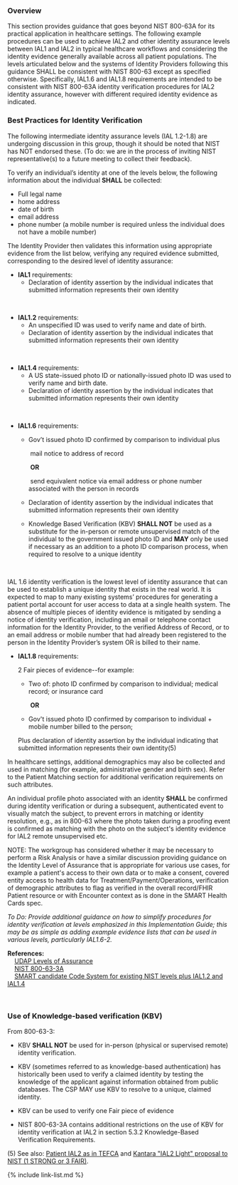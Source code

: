 ### Overview

This section provides guidance that goes beyond NIST 800-63A for its practical application in healthcare settings. The following example procedures can be used to achieve IAL2 and other identity assurance levels between IAL1 and IAL2 in typical healthcare workflows and considering the identity evidence generally available across all patient populations. The levels articulated below and the systems of Identity Providers following this guidance SHALL be consistent with NIST 800-63 except as specified otherwise. Specifically, IAL1.6 and IAL1.8 requirements are intended to be consistent with NIST 800-63A identity verification procedures for IAL2 identity assurance, however with different required identity evidence as indicated. 

### Best Practices for Identity Verification

The following intermediate identity assurance levels (IAL 1.2-1.8) are undergoing discussion in this group, though it should be noted that NIST has NOT endorsed these. (To do: we are in the process of inviting NIST representative(s) to a future meeting to collect their feedback).

To verify an individual’s identity at one of the levels below, the following information about the individual **SHALL** be collected:

- Full legal name
- home address
- date of birth
- email address
- phone number (a mobile number is required unless the individual does not have a mobile number)

The Identity Provider then validates this information using appropriate evidence from the list below, verifying any required evidence submitted, corresponding to the desired level of identity assurance:  

- **IAL1** requirements:  
  - Declaration of identity assertion by the individual indicates that submitted information represents their own identity

​       

- **IAL1.2** requirements: 
  - An unspecified ID was used to verify name and date of birth.
  - Declaration of identity assertion by the individual indicates that submitted information represents their own identity  


​    

- **IAL1.4** requirements:
  - A US state-issued photo ID or nationally-issued photo ID was used to verify name and birth date.
  - Declaration of identity assertion by the individual indicates that submitted information represents their own identity  


​    

- **IAL1.6** requirements: 

  - Gov’t issued photo ID confirmed by comparison to individual plus   

    ​    mail notice to address of record 

    ​	      **OR**

    ​    send equivalent notice via email address or phone number associated with the person in records 

  - Declaration of identity assertion by the individual indicates that submitted information represents their own identity  
  - Knowledge Based Verification (KBV) **SHALL NOT** be used as a substitute for the in-person or remote unsupervised match of the individual to the government issued photo ID and **MAY** only be used if necessary as an addition to a photo ID comparison process, when required to resolve to a unique identity


​    

IAL 1.6 identity verification is the lowest level of identity assurance that can be used to establish a unique identity that exists in the real world. It is expected to map to many existing systems’ procedures for generating a patient portal account for user access to data at a single health system. The absence of multiple pieces of identity evidence is mitigated by sending a notice of identity verification, including an email or telephone contact information for the Identity Provider, to the verified Address of Record, or to an email address or mobile number that had already been registered to the person in the Identity Provider’s system OR is billed to their name.  

- **IAL1.8** requirements: 

  2 Fair pieces of evidence--for example: 

  - Two of:  photo ID confirmed by comparison to individual; medical record; or insurance card 

    ​    **OR**

  - Gov't issued photo ID confirmed by comparison to individual + mobile number billed to the person; 
    
  
  Plus declaration of identity assertion by the individual indicating that submitted information represents their own identity(5)

In healthcare settings, additional demographics may also be collected and used in matching (for example, administrative gender and birth sex). Refer to the Patient Matching section for additional verification requirements on such attributes.  

An individual profile photo associated with an identity **SHALL** be confirmed during identity verification or during a subsequent, authenticated event to visually match the subject, to prevent errors in matching or identity resolution, e.g., as in 800-63 where the photo taken during a proofing event is confirmed as matching with the photo on the subject's identity evidence for IAL2 remote unsupervised etc. 

NOTE: The workgroup has considered whether it may be necessary to perform a Risk Analysis or have a similar discussion providing guidance on the Identity Level of Assurance that is appropriate for various use cases, for example a patient's access to their own data or to make a consent, covered entity access to health data for Treatment/Payment/Operations, verification of demographic attributes to flag as verified in the overall record/FHIR Patient resource or with Encounter context as is done in the SMART Health Cards spec.  

*To Do: Provide additional guidance on how to simplify procedures for identity verification at levels emphasized in this Implementation Guide; this may be as simple as adding example evidence lists that can be used in various levels, particularly IAL1.6-2.*

**References:**  
&nbsp;&nbsp;&nbsp;&nbsp;[UDAP Levels of Assurance](https://docs.google.com/document/d/1IEbVY4nWOP013P_oSZkLtV3uHlpjLRQT1lURDE9wTFs/edit)  
&nbsp;&nbsp;&nbsp;&nbsp;[NIST 800-63-3A](https://pages.nist.gov/800-63-3/sp800-63-3.html)  
&nbsp;&nbsp;&nbsp;&nbsp;[SMART candidate Code System for existing NIST levels plus IAL1.2 and IAL1.4](http://build.fhir.org/ig/dvci/vaccine-credential-ig/branches/main/CodeSystem-identity-assurance-level-code-system.html)  

​    

### Use of Knowledge-based verification (KBV)

From 800-63-3: 

- KBV **SHALL NOT** be used for in-person (physical or supervised remote) identity verification.

- KBV (sometimes referred to as knowledge-based authentication) has historically been used to verify a claimed identity by testing the knowledge of the applicant against information obtained from public databases. The CSP MAY use KBV to resolve to a unique, claimed identity.

- KBV can be used to verify one Fair piece of evidence

- NIST 800-63-3A contains additional restrictions on the use of KBV for identity verification at IAL2 in section 5.3.2 Knowledge-Based Verification Requirements. 

(5) See also: [Patient IAL2 as in TEFCA](https://oncprojectracking.healthit.gov/wiki/see%20additional%20details%20in%20section%206.2.4:%20https:/www.healthit.gov/sites/default/files/page/2019-04/FINALTEFCAQTF41719508version.pdf) and [Kantara "IAL2 Light" proposal to NIST (1 STRONG or 3 FAIR)](https://github.com/usnistgov/800-63-4/files/6481076/IAL.1.Update.-.Kantara.comments.docx). 

{% include link-list.md %}
